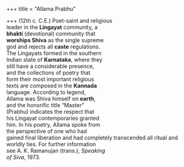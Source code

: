 +++
title = "Allama Prabhu"

+++
(12th c. C.E.) Poet-saint and religious  
leader in the **Lingayat** community, a  
**bhakti** (devotional) community that  
**worships Shiva** as the single supreme  
god and rejects all **caste** regulations.  
The Lingayats formed in the southern  
Indian state of **Karnataka**, where they  
still have a considerable presence,  
and the collections of poetry that  
form their most important religious  
texts are composed in the **Kannada**  
language. According to legend,  
Allama was Shiva himself on **earth**,  
and the honorific title “Master”  
(Prabhu) indicates the respect that  
his Lingayat contemporaries granted  
him. In his poetry, Allama spoke from  
the perspective of one who had  
gained final liberation and had completely transcended all ritual and  
worldly ties. For further information  
see A. K. Ramanujan (trans.), *Speaking*  
*of Siva*, 1973.